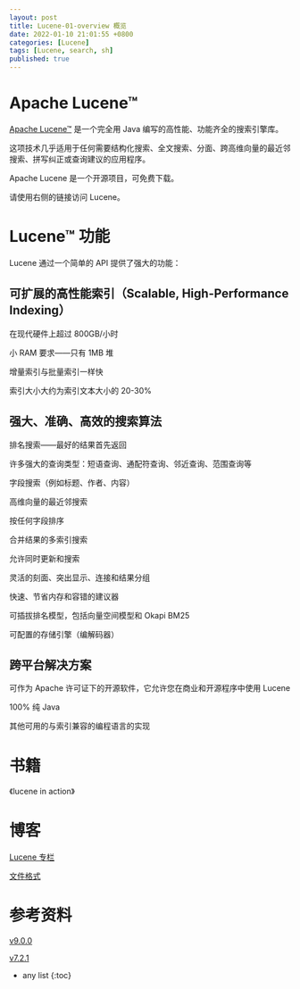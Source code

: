 ```yaml
---
layout: post
title: Lucene-01-overview 概览
date: 2022-01-10 21:01:55 +0800
categories: [Lucene]
tags: [Lucene, search, sh]
published: true
---
```

 
# Apache Lucene™

[Apache Lucene™](https://lucene.apache.org/) 是一个完全用 Java 编写的高性能、功能齐全的搜索引擎库。 

这项技术几乎适用于任何需要结构化搜索、全文搜索、分面、跨高维向量的最近邻搜索、拼写纠正或查询建议的应用程序。

Apache Lucene 是一个开源项目，可免费下载。 

请使用右侧的链接访问 Lucene。

# Lucene™ 功能

Lucene 通过一个简单的 API 提供了强大的功能：

## 可扩展的高性能索引（Scalable, High-Performance Indexing）

在现代硬件上超过 800GB/小时

小 RAM 要求——只有 1MB 堆

增量索引与批量索引一样快

索引大小大约为索引文本大小的 20-30%

## 强大、准确、高效的搜索算法

排名搜索——最好的结果首先返回

许多强大的查询类型：短语查询、通配符查询、邻近查询、范围查询等

字段搜索（例如标题、作者、内容）

高维向量的最近邻搜索

按任何字段排序

合并结果的多索引搜索

允许同时更新和搜索

灵活的刻面、突出显示、连接和结果分组

快速、节省内存和容错的建议器

可插拔排名模型，包括向量空间模型和 Okapi BM25

可配置的存储引擎（编解码器）

## 跨平台解决方案

可作为 Apache 许可证下的开源软件，它允许您在商业和开源程序中使用 Lucene

100% 纯 Java

其他可用的与索引兼容的编程语言的实现

# 书籍

《lucene in action》

# 博客

[Lucene 专栏](https://blog.csdn.net/wuyinggui10000/article/category/3173543)

[文件格式](https://www.cnblogs.com/forfuture1978/archive/2009/12/14/1623597.html)

# 参考资料

[v9.0.0](https://lucene.apache.org/core/9_0_0/index.html)

[v7.2.1](https://lucene.apache.org/core/7_2_1/index.html)

* any list
{:toc}